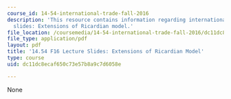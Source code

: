 ```yaml
---
course_id: 14-54-international-trade-fall-2016
description: 'This resource contains information regarding international trade lecture
  slides: Extensions of Ricardian model.'
file_location: /coursemedia/14-54-international-trade-fall-2016/dc11dc8ecaf650c73e57b8a9c7d6058e_MIT14_54F16_Lecture_9.pdf
file_type: application/pdf
layout: pdf
title: '14.54 F16 Lecture Slides: Extensions of Ricardian Model'
type: course
uid: dc11dc8ecaf650c73e57b8a9c7d6058e

---
```

None